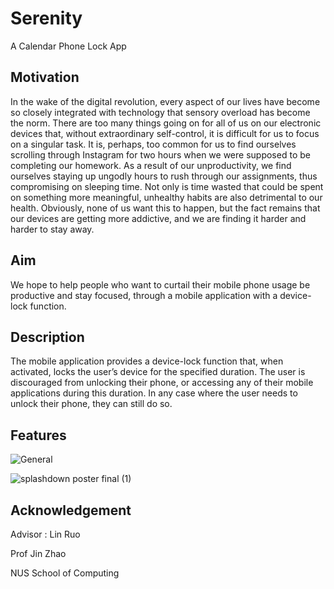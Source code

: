 # Serenity
A Calendar Phone Lock App

## Motivation
In the wake of the digital revolution, every aspect of our lives have become so closely integrated with technology that sensory overload has become the norm. There are too many things going on for all of us on our electronic devices that, without extraordinary self-control, it is difficult for us to focus on a singular task.
It is, perhaps, too common for us to find ourselves scrolling through Instagram for two hours when we were supposed to be completing our homework. As a result of our unproductivity, we find ourselves staying up ungodly hours to rush through our assignments, thus compromising on sleeping time. Not only is time wasted that could be spent on something more meaningful, unhealthy habits are also detrimental to our health. Obviously, none of us want this to happen, but the fact remains that our devices are getting more addictive, and we are finding it harder and harder to stay away.

## Aim
We hope to help people who want to curtail their mobile phone usage be productive and stay focused, through a mobile application with a device-lock function.

## Description
The mobile application provides a device-lock function that, when activated, locks the user’s device for the specified duration. The user is discouraged from unlocking their phone, or accessing any of their mobile applications during this duration. In any case where the user needs to unlock their phone, they can still do so.

## Features
![General](https://user-images.githubusercontent.com/69560700/99875791-3e947800-2c2d-11eb-9bed-44013f82d528.png)

![splashdown poster final (1)](https://user-images.githubusercontent.com/69560700/99875879-cc706300-2c2d-11eb-843e-54e8240fcd8c.jpg)

## Acknowledgement
Advisor : Lin Ruo

Prof Jin Zhao

NUS School of Computing
